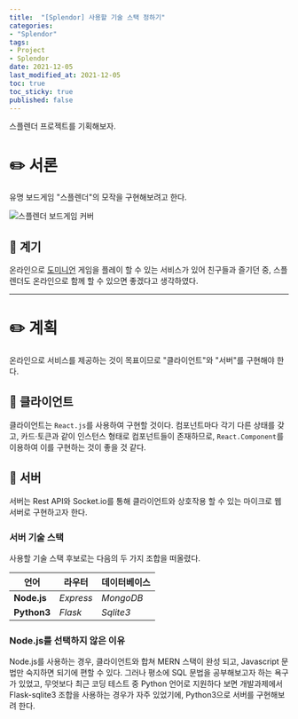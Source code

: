 ```yaml
---
title:  "[Splendor] 사용할 기술 스택 정하기"
categories:
- "Splendor"
tags:
- Project
- Splendor
date: 2021-12-05
last_modified_at: 2021-12-05
toc: true
toc_sticky: true
published: false
---
```


스플렌더 프로젝트를 기획해보자.

<!-- more -->

# ✏️ 서론

유명 보드게임 "스플렌더"의 모작을 구현해보려고 한다.

![스플렌더 보드게임 커버](https://upload.wikimedia.org/wikipedia/en/2/2e/BoardGameSplendorLogoFairUse.jpg)

## 🎲 계기

온라인으로 [도미니언](http://dominion.games) 게임을 플레이 할 수 있는 서비스가 있어 친구들과 즐기던 중, 스플렌더도 온라인으로 함께 할 수 있으면 좋겠다고 생각하였다.


* * *

# ✏️ 계획

온라인으로 서비스를 제공하는 것이 목표이므로 "클라이언트"와 "서버"를 구현해야 한다.


## 🎲 클라이언트

클라이언트는 `React.js`를 사용하여 구현할 것이다. 컴포넌트마다 각기 다른 상태를 갖고, 카드·토큰과 같이 인스턴스 형태로  컴포넌트들이 존재하므로, `React.Component`를 이용하여 이를 구현하는 것이 좋을 것 같다.


## 🎲 서버

서버는 Rest API와 Socket.io를 통해 클라이언트와 상호작용 할 수 있는 마이크로 웹 서버로 구현하고자 한다.

### 서버 기술 스택

사용할 기술 스택 후보로는 다음의 두 가지 조합을 떠올렸다.

| 언어        | 라우터    | 데이터베이스 |
| ----------- | --------- | ------------ |
| **Node.js** | *Express* | *MongoDB*    |
| **Python3** | *Flask*   | *Sqlite3*    |


### Node.js를 선택하지 않은 이유

Node.js를 사용하는 경우, 클라이언트와 합쳐 MERN 스택이 완성 되고, Javascript 문법만 숙지하면 되기에 편할 수 있다. 그러나 평소에 SQL 문법을 공부해보고자 하는 욕구가 있었고, 무엇보다 최근 코딩 테스트 중 Python 언어로 지원하다 보면 개발과제에서 Flask-sqlite3 조합을 사용하는 경우가 자주 있었기에, Python3으로 서버를 구현해보려 한다.
